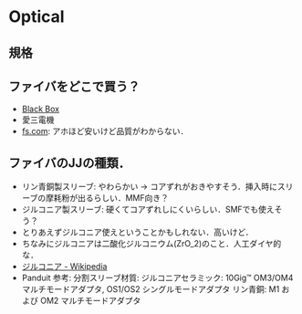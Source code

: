 # Optical
## 規格

## ファイバをどこで買う？
  - [Black Box](https://www.blackbox.co.jp/ja-jp/fi/1261/12164/PVC-625-m/)
  - 愛三電機
  - [fs.com](https://fs.com): アホほど安いけど品質がわからない．

## ファイバのJJの種類．
  - リン青銅製スリーブ: やわらかい -> コアずれがおきやすそう．挿入時にスリーブの摩耗粉が出るらしい．MMF向き？
  - ジルコニア製スリーブ: 硬くてコアずれしにくいらしい．SMFでも使えそう？
  - とりあえずジルコニア使えということかもしれない．高いけど．
  - ちなみにジルコニアは二酸化ジルコニウム(ZrO_2)のこと．人工ダイヤ的な．
  - [ジルコニア - Wikipedia](https://ja.wikipedia.org/wiki/%E3%82%B8%E3%83%AB%E3%82%B3%E3%83%8B%E3%82%A2)
  - Panduit 参考: 
      分割スリーブ材質: 
        ジルコニアセラミック: 10Gig™ OM3/OM4 マルチモードアダプタ, OS1/OS2 シングルモードアダプタ
        リン青銅: M1 および OM2 マルチモードアダプタ